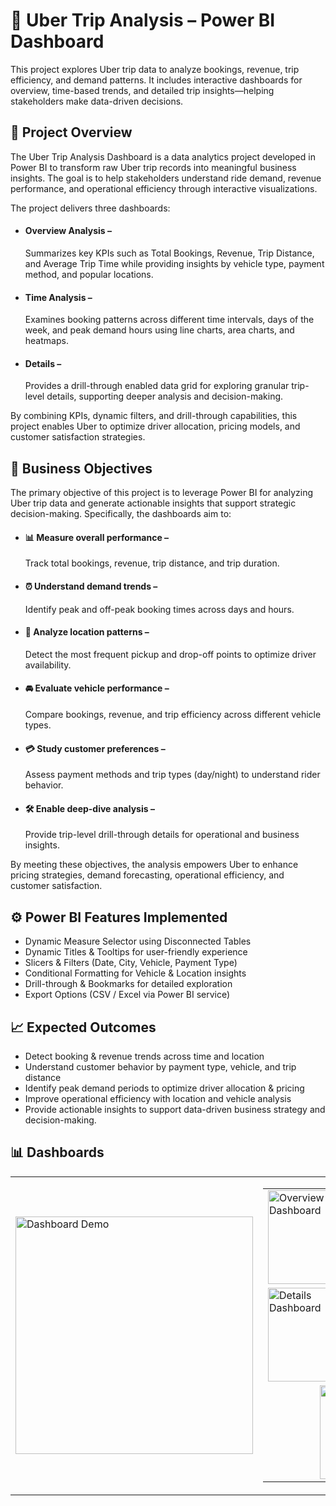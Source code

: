 # 🚖 Uber Trip Analysis – Power BI Dashboard

This project explores Uber trip data to analyze bookings, revenue, trip efficiency, and demand patterns.
It includes interactive dashboards for overview, time-based trends, and detailed trip insights—helping stakeholders make data-driven decisions.

## 📌 Project Overview
The Uber Trip Analysis Dashboard is a data analytics project developed in Power BI to transform raw Uber trip records into meaningful business insights.
The goal is to help stakeholders understand ride demand, revenue performance, and operational efficiency through interactive visualizations.

The project delivers three dashboards:

* #### Overview Analysis – 
    Summarizes key KPIs such as Total Bookings, Revenue, Trip Distance, and Average Trip Time while providing insights by vehicle type, payment method, and popular locations.

* #### Time Analysis – 
    Examines booking patterns across different time intervals, days of the week, and peak demand hours using line charts, area charts, and heatmaps.

* #### Details – 
    Provides a drill-through enabled data grid for exploring granular trip-level details, supporting deeper analysis and decision-making.

By combining KPIs, dynamic filters, and drill-through capabilities, this project enables Uber to optimize driver allocation, pricing models, and customer satisfaction strategies.
## 🎯 Business Objectives
   The primary objective of this project is to leverage Power BI for analyzing Uber trip data and generate actionable insights that support strategic decision-making. Specifically, the dashboards aim to:

* #### 📊 Measure overall performance –
    Track total bookings, revenue, trip distance, and trip duration.

* #### ⏰ Understand demand trends – 
    Identify peak and off-peak booking times across days and hours.

* #### 📍 Analyze location patterns – 
    Detect the most frequent pickup and drop-off points to optimize driver availability.

* #### 🚘 Evaluate vehicle performance – 
    Compare bookings, revenue, and trip efficiency across different vehicle types.

* #### 💳 Study customer preferences – 
    Assess payment methods and trip types (day/night) to understand rider behavior.

* #### 🛠 Enable deep-dive analysis – 
    Provide trip-level drill-through details for operational and business insights.

By meeting these objectives, the analysis empowers Uber to enhance pricing strategies, demand forecasting, operational efficiency, and customer satisfaction.

## ⚙️ Power BI Features Implemented
* Dynamic Measure Selector using Disconnected Tables
* Dynamic Titles & Tooltips for user-friendly experience
* Slicers & Filters (Date, City, Vehicle, Payment Type)
* Conditional Formatting for Vehicle & Location insights
* Drill-through & Bookmarks for detailed exploration
*  Export Options (CSV / Excel via Power BI service)
  
## 📈 Expected Outcomes
* Detect booking & revenue trends across time and location
* Understand customer behavior by payment type, vehicle, and trip distance
* Identify peak demand periods to optimize driver allocation & pricing
* Improve operational efficiency with location and vehicle analysis
*  Provide actionable insights to support data-driven business strategy and decision-making.
  
## 📊 Dashboards  

<table>
  <tr>
    <!-- Left side: GIF -->
    <td>
      <img src="https://github.com/user-attachments/assets/b7801013-f578-4d83-beae-6083482b0b88" alt="Dashboard Demo" width="380"/>
    </td>

<td>
      <table>
        <tr>
          <td><img src="https://github.com/user-attachments/assets/cee6a2a8-0039-4912-ab90-bc33432a5683" alt="Overview Dashboard" width="150"/></td>
          <td><img src="https://github.com/user-attachments/assets/368278a1-6c84-48ab-ac0e-2340de372743" alt="Time Analysis Dashboard" width="150"/></td>
        </tr>
        <tr>
          <td><img src="https://github.com/user-attachments/assets/671ebf26-74ca-437e-9341-21b682fe7ca1" alt="Details Dashboard" width="150"/></td>
          <td><img src="https://github.com/user-attachments/assets/e4e09187-dd57-4566-aac0-a30acdc372d1" alt="Location Analysis" width="150"/></td>
        </tr>
        <tr>
          <td colspan="2" align="center">
            <img src="https://github.com/user-attachments/assets/4d1bf3ed-c56e-4dc9-8cb6-89b98138c047" alt="Vehicle Type Analysis" width="150"/>
          </td>
        </tr>
      </table>
    </td>
  </tr>
</table>


